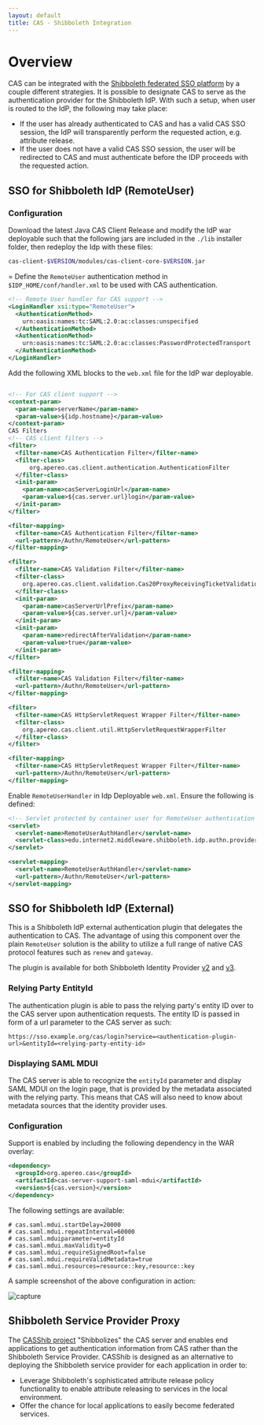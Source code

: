 ```yaml
---
layout: default
title: CAS - Shibboleth Integration
---
```


# Overview

CAS can be integrated with the [Shibboleth federated SSO platform](http://shibboleth.net/) by a couple 
different strategies. 
It is possible to designate CAS to serve as the authentication provider for the Shibboleth IdP. 
With such a setup, when user 
is routed to the IdP, the following may take place:

- If the user has already authenticated to CAS and has a valid CAS SSO session, the IdP will transparently 
perform the requested action, e.g. attribute release.
- If the user does not have a valid CAS SSO session, the user will be redirected to CAS and must 
authenticate before the 
IDP proceeds with the requested action.


## SSO for Shibboleth IdP (RemoteUser)

### Configuration


Download the latest Java CAS Client Release and modify the IdP war deployable such 
that the following jars are 
included in the `./lib` installer folder, then redeploy the Idp with these files:

```bash
cas-client-$VERSION/modules/cas-client-core-$VERSION.jar
```

=
Define the `RemoteUser` authentication method in `$IDP_HOME/conf/handler.xml` 
to be used with CAS authentication.

```xml
<!-- Remote User handler for CAS support -->
<LoginHandler xsi:type="RemoteUser">
  <AuthenticationMethod>
    urn:oasis:names:tc:SAML:2.0:ac:classes:unspecified
  </AuthenticationMethod>
  <AuthenticationMethod>
    urn:oasis:names:tc:SAML:2.0:ac:classes:PasswordProtectedTransport
  </AuthenticationMethod>
</LoginHandler>
```

Add the following XML blocks to the `web.xml` file for the IdP war deployable.

```xml

<!-- For CAS client support -->
<context-param>
  <param-name>serverName</param-name>
  <param-value>${idp.hostname}</param-value>
</context-param>
CAS Filters
<!-- CAS client filters -->
<filter>
  <filter-name>CAS Authentication Filter</filter-name>
  <filter-class>
      org.apereo.cas.client.authentication.AuthenticationFilter
  </filter-class>
  <init-param>
    <param-name>casServerLoginUrl</param-name>
    <param-value>${cas.server.url}login</param-value>
  </init-param>
</filter>

<filter-mapping>
  <filter-name>CAS Authentication Filter</filter-name>
  <url-pattern>/Authn/RemoteUser</url-pattern>
</filter-mapping>

<filter>
  <filter-name>CAS Validation Filter</filter-name>
  <filter-class>
    org.apereo.cas.client.validation.Cas20ProxyReceivingTicketValidationFilter
  </filter-class>
  <init-param>
    <param-name>casServerUrlPrefix</param-name>
    <param-value>${cas.server.url}</param-value>
  </init-param>
  <init-param>
    <param-name>redirectAfterValidation</param-name>
    <param-value>true</param-value>
  </init-param>
</filter>

<filter-mapping>
  <filter-name>CAS Validation Filter</filter-name>
  <url-pattern>/Authn/RemoteUser</url-pattern>
</filter-mapping>

<filter>
  <filter-name>CAS HttpServletRequest Wrapper Filter</filter-name>
  <filter-class>
    org.apereo.cas.client.util.HttpServletRequestWrapperFilter
  </filter-class>
</filter>

<filter-mapping>
  <filter-name>CAS HttpServletRequest Wrapper Filter</filter-name>
  <url-pattern>/Authn/RemoteUser</url-pattern>
</filter-mapping>
```

Enable `RemoteUserHandler` in Idp Deployable `web.xml`. Ensure the following is defined:

```xml
<!-- Servlet protected by container user for RemoteUser authentication -->
<servlet>
  <servlet-name>RemoteUserAuthHandler</servlet-name>
  <servlet-class>edu.internet2.middleware.shibboleth.idp.authn.provider.RemoteUserAuthServlet</servlet-class>
</servlet>

<servlet-mapping>
  <servlet-name>RemoteUserAuthHandler</servlet-name>
  <url-pattern>/Authn/RemoteUser</url-pattern>
</servlet-mapping>
```


## SSO for Shibboleth IdP (External)
This is a Shibboleth IdP external authentication plugin that delegates 
the authentication to CAS. The advantage of using 
this component over the plain `RemoteUser` solution is the ability to 
utilize a full range of native CAS protocol features such as `renew` and `gateway`.

The plugin is available for both 
Shibboleth Identity Provider [v2](https://github.com/Unicon/shib-cas-authn2) 
and [v3](https://github.com/Unicon/shib-cas-authn3).

### Relying Party EntityId
The authentication plugin is able to pass the relying party's entity ID over 
to the CAS server upon authentication requests. 
The entity ID is passed in form of a url parameter to the CAS server as such:

```
https://sso.example.org/cas/login?service=<authentication-plugin-url>&entityId=<relying-party-entity-id>
```

### Displaying SAML MDUI
The CAS server is able to recognize the `entityId` parameter and display SAML MDUI on the login page,
that is provided by the metadata associated with the relying party. 
This means that CAS will also need to know
about metadata sources that the identity provider uses.

### Configuration

Support is enabled by including the following dependency in the WAR overlay:

```xml
<dependency>
  <groupId>org.apereo.cas</groupId>
  <artifactId>cas-server-support-saml-mdui</artifactId>
  <version>${cas.version}</version>
</dependency>
```

The following settings are available:

```properties
# cas.saml.mdui.startDelay=20000
# cas.saml.mdui.repeatInterval=60000
# cas.saml.mduiparameter=entityId
# cas.saml.mdui.maxValidity=0
# cas.saml.mdui.requireSignedRoot=false
# cas.saml.mdui.requireValidMetadata=true
# cas.saml.mdui.resources=resource::key,resource::key
```

A sample screenshot of the above configuration in action:

![capture](https://cloud.githubusercontent.com/assets/1205228/8120071/095c7628-1050-11e5-810e-7bce128391df.PNG)

## Shibboleth Service Provider Proxy
The [CASShib project](https://code.google.com/p/casshib/) "Shibbolizes" the CAS 
server and enables end applications to get authentication 
information from CAS rather than the Shibboleth Service Provider. 
CASShib is designed as an alternative to deploying the 
Shibboleth service provider for each application in order to:

- Leverage Shibboleth's sophisticated attribute release policy functionality to 
enable attribute releasing to services in the local environment.
- Offer the chance for local applications to easily become federated services.
